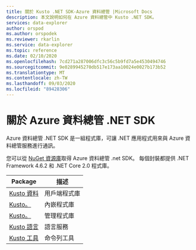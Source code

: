```yaml
---
title: 關於 Kusto .NET SDK-Azure 資料總管 |Microsoft Docs
description: 本文說明如何在 Azure 資料總管中 Kusto .NET SDK。
services: data-explorer
author: orspod
ms.author: orspodek
ms.reviewer: rkarlin
ms.service: data-explorer
ms.topic: reference
ms.date: 02/10/2020
ms.openlocfilehash: 7cd271a287006dfc3c56c5b9fd7a5e4530494746
ms.sourcegitcommit: 9e0289945270db517e173aa10024e0027b173b52
ms.translationtype: MT
ms.contentlocale: zh-TW
ms.lasthandoff: 09/03/2020
ms.locfileid: "89428306"
---
```

# <a name="about-azure-data-explorer-net-sdk"></a>關於 Azure 資料總管 .NET SDK

Azure 資料總管 .NET SDK 是一組程式庫，可讓 .NET 應用程式用來與 Azure 資料總管服務進行通訊。

您可以從 [NuGet 資源庫](https://www.nuget.org/)取得 Azure 資料總管 .net SDK。
每個封裝都提供 .NET Framework 4.6.2 和 .NET Core 2.0 程式庫。

|Package                                                                                             |描述        |
|----------------------------------------------------------------------------------------------------|-------------------|
|[Kusto 資料](https://www.nuget.org/packages/Microsoft.Azure.Kusto.Data/)            |用戶端程式庫     |
|[Kusto。](https://www.nuget.org/packages/Microsoft.Azure.Kusto.Ingest/)        |內嵌程式庫  |
|[Kusto。](https://www.nuget.org/packages/Microsoft.Azure.Management.Kusto/)|管理程式庫 |
|[Kusto 語言](https://www.nuget.org/packages/Microsoft.Azure.Kusto.Language/)    |語言服務   |
|[Kusto 工具](https://www.nuget.org/packages/Microsoft.Azure.Kusto.Tools/)          |命令列工具 |

